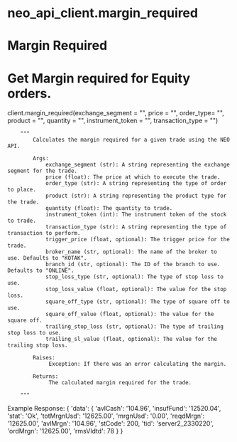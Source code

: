 # neo_api_client.margin_required

# **Margin Required**

# Get Margin required for Equity orders. 
client.margin_required(exchange_segment = "", price = "", order_type= "", product = "",   quantity = "", instrument_token = "",  transaction_type = "")


        """
            Calculates the margin required for a given trade using the NEO API.

            Args:
                exchange_segment (str): A string representing the exchange segment for the trade.
                price (float): The price at which to execute the trade.
                order_type (str): A string representing the type of order to place.
                product (str): A string representing the product type for the trade.
                quantity (float): The quantity to trade.
                instrument_token (int): The instrument token of the stock to trade.
                transaction_type (str): A string representing the type of transaction to perform.
                trigger_price (float, optional): The trigger price for the trade.
                broker_name (str, optional): The name of the broker to use. Defaults to "KOTAK".
                branch_id (str, optional): The ID of the branch to use. Defaults to "ONLINE".
                stop_loss_type (str, optional): The type of stop loss to use.
                stop_loss_value (float, optional): The value for the stop loss.
                square_off_type (str, optional): The type of square off to use.
                square_off_value (float, optional): The value for the square off.
                trailing_stop_loss (str, optional): The type of trailing stop loss to use.
                trailing_sl_value (float, optional): The value for the trailing stop loss.

            Raises:
                 Exception: If there was an error calculating the margin.

            Returns:
                 The calculated margin required for the trade.

        """

Example Response:
                {
                    'data': 
                    {
                        'avlCash': '104.96', 
                        'insufFund': '12520.04', 
                        'stat': 'Ok', 
                        'totMrgnUsd': '12625.00', 
                        'mrgnUsd': '0.00', 
                        'reqdMrgn': '12625.00', 
                        'avlMrgn': '104.96', 
                        'stCode': 200, 
                        'tid': 'server2_2330220', 
                        'ordMrgn': '12625.00', 
                        'rmsVldtd': 78
                    }
                }

                